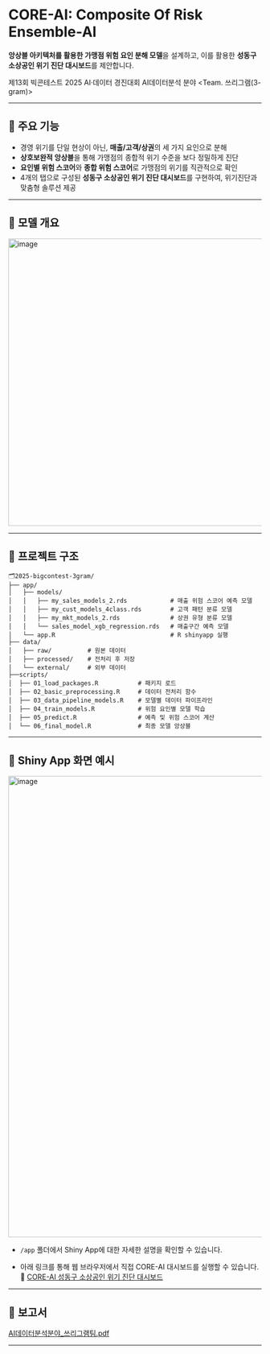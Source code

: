 # CORE-AI: Composite Of Risk Ensemble-AI
**앙상블 아키텍처를 활용한 가맹점 위험 요인 분해 모델**을 설계하고,
이를 활용한 **성동구 소상공인 위기 진단 대시보드**를 제안합니다.

제13회 빅콘테스트 2025 AI·데이터 경진대회 AI데이터분석 분야 <Team. 쓰리그램(3-gram)>

---

## 🔹 주요 기능
- 경영 위기를 단일 현상이 아닌, **매출/고객/상권**의 세 가지 요인으로 분해
- **상호보완적 앙상블**을 통해 가맹점의 종합적 위기 수준을 보다 정밀하게 진단
- **요인별 위험 스코어**와 **종합 위험 스코어**로 가맹점의 위기를 직관적으로 확인
- 4개의 탭으로 구성된 **성동구 소상공인 위기 진단 대시보드**를 구현하여, 위기진단과 맞춤형 솔루션 제공

---

## 🔹 모델 개요
<img width="1291" height="571" alt="image" src="https://github.com/user-attachments/assets/f3c026ea-9579-4581-bdf4-8290b5e8a6f8" />

---

## 🔹 프로젝트 구조

```text
🗂️2025-bigcontest-3gram/  
├── app/  
│   ├── models/                         
│   │   ├── my_sales_models_2.rds            # 매출 위험 스코어 예측 모델  
│   │   ├── my_cust_models_4class.rds        # 고객 패턴 분류 모델  
│   │   ├── my_mkt_models_2.rds              # 상권 유형 분류 모델  
│   │   └── sales_model_xgb_regression.rds   # 매출구간 예측 모델    
│   └── app.R                                # R shinyapp 실행                       
├── data/  
│   ├── raw/          # 원본 데이터  
│   ├── processed/    # 전처리 후 저장  
│   └── external/     # 외부 데이터   
├──scripts/  
│  ├── 01_load_packages.R           # 패키지 로드  
│  ├── 02_basic_preprocessing.R     # 데이터 전처리 함수  
│  ├── 03_data_pipeline_models.R    # 모델별 데이터 파이프라인  
│  ├── 04_train_models.R            # 위험 요인별 모델 학습  
│  ├── 05_predict.R                 # 예측 및 위험 스코어 계산  
│  └── 06_final_model.R             # 최종 모델 앙상블  
```

---

## 🔹 Shiny App 화면 예시
<img width="1500" height="917" alt="image" src="https://github.com/user-attachments/assets/7b4afe82-3b84-483d-b51f-c8993d9cdd1e" />


- `/app` 폴더에서 Shiny App에 대한 자세한 설명을 확인할 수 있습니다.

- 아래 링크를 통해 웹 브라우저에서 직접 CORE-AI 대시보드를 실행할 수 있습니다.  
  🔗 [CORE-AI 성동구 소상공인 위기 진단 대시보드](https://3-gram.shinyapps.io/risk-score-dashboard/)

---

## 🔹 보고서
[AI데이터분석분야_쓰리그램팀.pdf](https://github.com/user-attachments/files/23111226/AI._.pdf)




---

